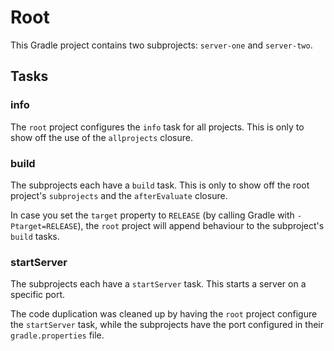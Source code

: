 # Root

This Gradle project contains two subprojects: `server-one` and `server-two`.

## Tasks

### info

The `root` project configures the `info` task for all projects.
This is only to show off the use of the `allprojects` closure.

### build

The subprojects each have a `build` task.
This is only to show off the root project's `subprojects` and the `afterEvaluate` closure.

In case you set the `target` property to `RELEASE` (by calling Gradle with `-Ptarget=RELEASE`), the `root` project will append behaviour to the subproject's `build` tasks.

### startServer

The subprojects each have a `startServer` task.
This starts a server on a specific port.

The code duplication was cleaned up by having the `root` project configure the `startServer` task, while the subprojects have the port configured in their `gradle.properties` file.
